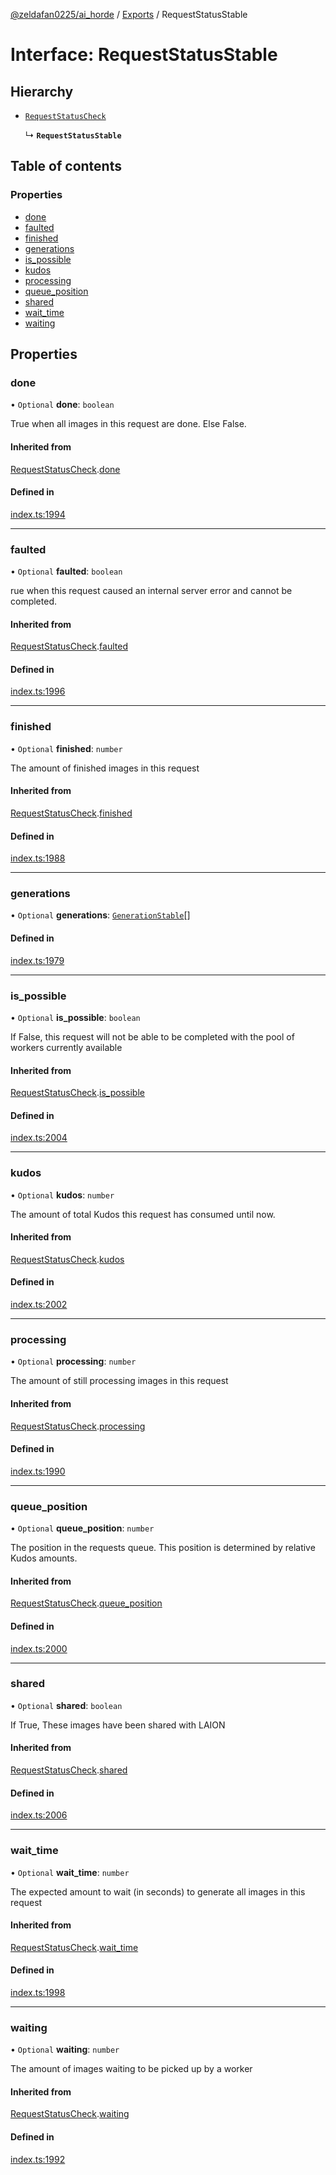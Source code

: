 [@zeldafan0225/ai_horde](../README.md) / [Exports](../modules.md) / RequestStatusStable

# Interface: RequestStatusStable

## Hierarchy

- [`RequestStatusCheck`](RequestStatusCheck.md)

  ↳ **`RequestStatusStable`**

## Table of contents

### Properties

- [done](RequestStatusStable.md#done)
- [faulted](RequestStatusStable.md#faulted)
- [finished](RequestStatusStable.md#finished)
- [generations](RequestStatusStable.md#generations)
- [is\_possible](RequestStatusStable.md#is_possible)
- [kudos](RequestStatusStable.md#kudos)
- [processing](RequestStatusStable.md#processing)
- [queue\_position](RequestStatusStable.md#queue_position)
- [shared](RequestStatusStable.md#shared)
- [wait\_time](RequestStatusStable.md#wait_time)
- [waiting](RequestStatusStable.md#waiting)

## Properties

### done

• `Optional` **done**: `boolean`

True when all images in this request are done. Else False.

#### Inherited from

[RequestStatusCheck](RequestStatusCheck.md).[done](RequestStatusCheck.md#done)

#### Defined in

[index.ts:1994](https://github.com/ZeldaFan0225/ai_horde/blob/a3ac80c/index.ts#L1994)

___

### faulted

• `Optional` **faulted**: `boolean`

rue when this request caused an internal server error and cannot be completed.

#### Inherited from

[RequestStatusCheck](RequestStatusCheck.md).[faulted](RequestStatusCheck.md#faulted)

#### Defined in

[index.ts:1996](https://github.com/ZeldaFan0225/ai_horde/blob/a3ac80c/index.ts#L1996)

___

### finished

• `Optional` **finished**: `number`

The amount of finished images in this request

#### Inherited from

[RequestStatusCheck](RequestStatusCheck.md).[finished](RequestStatusCheck.md#finished)

#### Defined in

[index.ts:1988](https://github.com/ZeldaFan0225/ai_horde/blob/a3ac80c/index.ts#L1988)

___

### generations

• `Optional` **generations**: [`GenerationStable`](GenerationStable.md)[]

#### Defined in

[index.ts:1979](https://github.com/ZeldaFan0225/ai_horde/blob/a3ac80c/index.ts#L1979)

___

### is\_possible

• `Optional` **is\_possible**: `boolean`

If False, this request will not be able to be completed with the pool of workers currently available

#### Inherited from

[RequestStatusCheck](RequestStatusCheck.md).[is_possible](RequestStatusCheck.md#is_possible)

#### Defined in

[index.ts:2004](https://github.com/ZeldaFan0225/ai_horde/blob/a3ac80c/index.ts#L2004)

___

### kudos

• `Optional` **kudos**: `number`

The amount of total Kudos this request has consumed until now.

#### Inherited from

[RequestStatusCheck](RequestStatusCheck.md).[kudos](RequestStatusCheck.md#kudos)

#### Defined in

[index.ts:2002](https://github.com/ZeldaFan0225/ai_horde/blob/a3ac80c/index.ts#L2002)

___

### processing

• `Optional` **processing**: `number`

The amount of still processing images in this request

#### Inherited from

[RequestStatusCheck](RequestStatusCheck.md).[processing](RequestStatusCheck.md#processing)

#### Defined in

[index.ts:1990](https://github.com/ZeldaFan0225/ai_horde/blob/a3ac80c/index.ts#L1990)

___

### queue\_position

• `Optional` **queue\_position**: `number`

The position in the requests queue. This position is determined by relative Kudos amounts.

#### Inherited from

[RequestStatusCheck](RequestStatusCheck.md).[queue_position](RequestStatusCheck.md#queue_position)

#### Defined in

[index.ts:2000](https://github.com/ZeldaFan0225/ai_horde/blob/a3ac80c/index.ts#L2000)

___

### shared

• `Optional` **shared**: `boolean`

If True, These images have been shared with LAION

#### Inherited from

[RequestStatusCheck](RequestStatusCheck.md).[shared](RequestStatusCheck.md#shared)

#### Defined in

[index.ts:2006](https://github.com/ZeldaFan0225/ai_horde/blob/a3ac80c/index.ts#L2006)

___

### wait\_time

• `Optional` **wait\_time**: `number`

The expected amount to wait (in seconds) to generate all images in this request

#### Inherited from

[RequestStatusCheck](RequestStatusCheck.md).[wait_time](RequestStatusCheck.md#wait_time)

#### Defined in

[index.ts:1998](https://github.com/ZeldaFan0225/ai_horde/blob/a3ac80c/index.ts#L1998)

___

### waiting

• `Optional` **waiting**: `number`

The amount of images waiting to be picked up by a worker

#### Inherited from

[RequestStatusCheck](RequestStatusCheck.md).[waiting](RequestStatusCheck.md#waiting)

#### Defined in

[index.ts:1992](https://github.com/ZeldaFan0225/ai_horde/blob/a3ac80c/index.ts#L1992)
